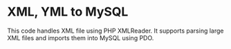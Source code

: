 # XML, YML to MySQL
This code handles XML file using PHP XMLReader. It supports parsing large XML files and imports them into MySQL using PDO.
